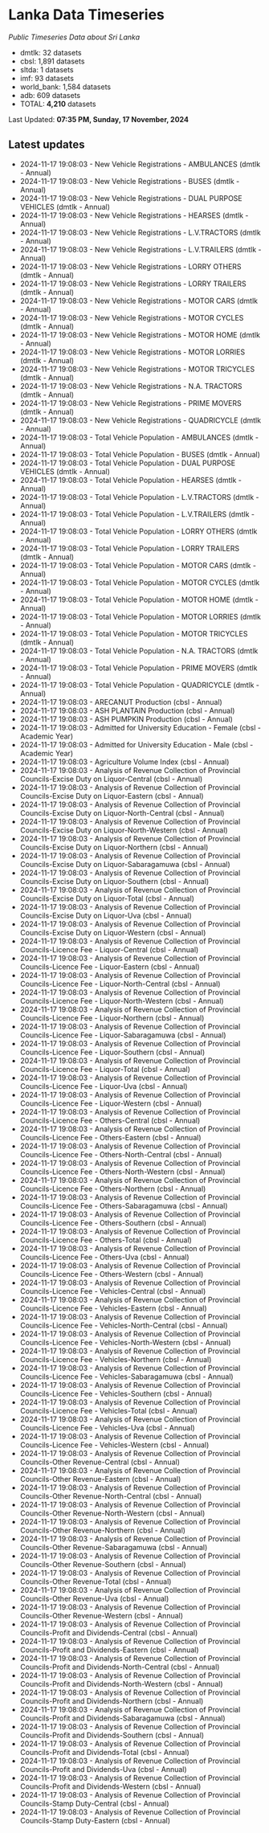 # Lanka Data Timeseries
*Public Timeseries Data about Sri Lanka*

* dmtlk: 32 datasets
* cbsl: 1,891 datasets
* sltda: 1 datasets
* imf: 93 datasets
* world_bank: 1,584 datasets
* adb: 609 datasets
* TOTAL: **4,210** datasets

Last Updated: **07:35 PM, Sunday, 17 November, 2024**

## Latest updates

* 2024-11-17 19:08:03 - New Vehicle Registrations - AMBULANCES (dmtlk - Annual)
* 2024-11-17 19:08:03 - New Vehicle Registrations - BUSES (dmtlk - Annual)
* 2024-11-17 19:08:03 - New Vehicle Registrations - DUAL PURPOSE VEHICLES (dmtlk - Annual)
* 2024-11-17 19:08:03 - New Vehicle Registrations - HEARSES (dmtlk - Annual)
* 2024-11-17 19:08:03 - New Vehicle Registrations - L.V.TRACTORS (dmtlk - Annual)
* 2024-11-17 19:08:03 - New Vehicle Registrations - L.V.TRAILERS (dmtlk - Annual)
* 2024-11-17 19:08:03 - New Vehicle Registrations - LORRY OTHERS (dmtlk - Annual)
* 2024-11-17 19:08:03 - New Vehicle Registrations - LORRY TRAILERS (dmtlk - Annual)
* 2024-11-17 19:08:03 - New Vehicle Registrations - MOTOR CARS (dmtlk - Annual)
* 2024-11-17 19:08:03 - New Vehicle Registrations - MOTOR CYCLES (dmtlk - Annual)
* 2024-11-17 19:08:03 - New Vehicle Registrations - MOTOR HOME (dmtlk - Annual)
* 2024-11-17 19:08:03 - New Vehicle Registrations - MOTOR LORRIES (dmtlk - Annual)
* 2024-11-17 19:08:03 - New Vehicle Registrations - MOTOR TRICYCLES (dmtlk - Annual)
* 2024-11-17 19:08:03 - New Vehicle Registrations - N.A. TRACTORS (dmtlk - Annual)
* 2024-11-17 19:08:03 - New Vehicle Registrations - PRIME MOVERS (dmtlk - Annual)
* 2024-11-17 19:08:03 - New Vehicle Registrations - QUADRICYCLE (dmtlk - Annual)
* 2024-11-17 19:08:03 - Total Vehicle Population - AMBULANCES (dmtlk - Annual)
* 2024-11-17 19:08:03 - Total Vehicle Population - BUSES (dmtlk - Annual)
* 2024-11-17 19:08:03 - Total Vehicle Population - DUAL PURPOSE VEHICLES (dmtlk - Annual)
* 2024-11-17 19:08:03 - Total Vehicle Population - HEARSES (dmtlk - Annual)
* 2024-11-17 19:08:03 - Total Vehicle Population - L.V.TRACTORS (dmtlk - Annual)
* 2024-11-17 19:08:03 - Total Vehicle Population - L.V.TRAILERS (dmtlk - Annual)
* 2024-11-17 19:08:03 - Total Vehicle Population - LORRY OTHERS (dmtlk - Annual)
* 2024-11-17 19:08:03 - Total Vehicle Population - LORRY TRAILERS (dmtlk - Annual)
* 2024-11-17 19:08:03 - Total Vehicle Population - MOTOR CARS (dmtlk - Annual)
* 2024-11-17 19:08:03 - Total Vehicle Population - MOTOR CYCLES (dmtlk - Annual)
* 2024-11-17 19:08:03 - Total Vehicle Population - MOTOR HOME (dmtlk - Annual)
* 2024-11-17 19:08:03 - Total Vehicle Population - MOTOR LORRIES (dmtlk - Annual)
* 2024-11-17 19:08:03 - Total Vehicle Population - MOTOR TRICYCLES (dmtlk - Annual)
* 2024-11-17 19:08:03 - Total Vehicle Population - N.A. TRACTORS (dmtlk - Annual)
* 2024-11-17 19:08:03 - Total Vehicle Population - PRIME MOVERS (dmtlk - Annual)
* 2024-11-17 19:08:03 - Total Vehicle Population - QUADRICYCLE (dmtlk - Annual)
* 2024-11-17 19:08:03 - ARECANUT Production (cbsl - Annual)
* 2024-11-17 19:08:03 - ASH PLANTAIN Production (cbsl - Annual)
* 2024-11-17 19:08:03 - ASH PUMPKIN Production (cbsl - Annual)
* 2024-11-17 19:08:03 - Admitted for University Education - Female (cbsl - Academic Year)
* 2024-11-17 19:08:03 - Admitted for University Education - Male (cbsl - Academic Year)
* 2024-11-17 19:08:03 - Agriculture Volume Index (cbsl - Annual)
* 2024-11-17 19:08:03 - Analysis of Revenue Collection of Provincial Councils-Excise Duty on Liquor-Central (cbsl - Annual)
* 2024-11-17 19:08:03 - Analysis of Revenue Collection of Provincial Councils-Excise Duty on Liquor-Eastern (cbsl - Annual)
* 2024-11-17 19:08:03 - Analysis of Revenue Collection of Provincial Councils-Excise Duty on Liquor-North-Central (cbsl - Annual)
* 2024-11-17 19:08:03 - Analysis of Revenue Collection of Provincial Councils-Excise Duty on Liquor-North-Western (cbsl - Annual)
* 2024-11-17 19:08:03 - Analysis of Revenue Collection of Provincial Councils-Excise Duty on Liquor-Northern (cbsl - Annual)
* 2024-11-17 19:08:03 - Analysis of Revenue Collection of Provincial Councils-Excise Duty on Liquor-Sabaragamuwa (cbsl - Annual)
* 2024-11-17 19:08:03 - Analysis of Revenue Collection of Provincial Councils-Excise Duty on Liquor-Southern (cbsl - Annual)
* 2024-11-17 19:08:03 - Analysis of Revenue Collection of Provincial Councils-Excise Duty on Liquor-Total (cbsl - Annual)
* 2024-11-17 19:08:03 - Analysis of Revenue Collection of Provincial Councils-Excise Duty on Liquor-Uva (cbsl - Annual)
* 2024-11-17 19:08:03 - Analysis of Revenue Collection of Provincial Councils-Excise Duty on Liquor-Western (cbsl - Annual)
* 2024-11-17 19:08:03 - Analysis of Revenue Collection of Provincial Councils-Licence Fee - Liquor-Central (cbsl - Annual)
* 2024-11-17 19:08:03 - Analysis of Revenue Collection of Provincial Councils-Licence Fee - Liquor-Eastern (cbsl - Annual)
* 2024-11-17 19:08:03 - Analysis of Revenue Collection of Provincial Councils-Licence Fee - Liquor-North-Central (cbsl - Annual)
* 2024-11-17 19:08:03 - Analysis of Revenue Collection of Provincial Councils-Licence Fee - Liquor-North-Western (cbsl - Annual)
* 2024-11-17 19:08:03 - Analysis of Revenue Collection of Provincial Councils-Licence Fee - Liquor-Northern (cbsl - Annual)
* 2024-11-17 19:08:03 - Analysis of Revenue Collection of Provincial Councils-Licence Fee - Liquor-Sabaragamuwa (cbsl - Annual)
* 2024-11-17 19:08:03 - Analysis of Revenue Collection of Provincial Councils-Licence Fee - Liquor-Southern (cbsl - Annual)
* 2024-11-17 19:08:03 - Analysis of Revenue Collection of Provincial Councils-Licence Fee - Liquor-Total (cbsl - Annual)
* 2024-11-17 19:08:03 - Analysis of Revenue Collection of Provincial Councils-Licence Fee - Liquor-Uva (cbsl - Annual)
* 2024-11-17 19:08:03 - Analysis of Revenue Collection of Provincial Councils-Licence Fee - Liquor-Western (cbsl - Annual)
* 2024-11-17 19:08:03 - Analysis of Revenue Collection of Provincial Councils-Licence Fee - Others-Central (cbsl - Annual)
* 2024-11-17 19:08:03 - Analysis of Revenue Collection of Provincial Councils-Licence Fee - Others-Eastern (cbsl - Annual)
* 2024-11-17 19:08:03 - Analysis of Revenue Collection of Provincial Councils-Licence Fee - Others-North-Central (cbsl - Annual)
* 2024-11-17 19:08:03 - Analysis of Revenue Collection of Provincial Councils-Licence Fee - Others-North-Western (cbsl - Annual)
* 2024-11-17 19:08:03 - Analysis of Revenue Collection of Provincial Councils-Licence Fee - Others-Northern (cbsl - Annual)
* 2024-11-17 19:08:03 - Analysis of Revenue Collection of Provincial Councils-Licence Fee - Others-Sabaragamuwa (cbsl - Annual)
* 2024-11-17 19:08:03 - Analysis of Revenue Collection of Provincial Councils-Licence Fee - Others-Southern (cbsl - Annual)
* 2024-11-17 19:08:03 - Analysis of Revenue Collection of Provincial Councils-Licence Fee - Others-Total (cbsl - Annual)
* 2024-11-17 19:08:03 - Analysis of Revenue Collection of Provincial Councils-Licence Fee - Others-Uva (cbsl - Annual)
* 2024-11-17 19:08:03 - Analysis of Revenue Collection of Provincial Councils-Licence Fee - Others-Western (cbsl - Annual)
* 2024-11-17 19:08:03 - Analysis of Revenue Collection of Provincial Councils-Licence Fee - Vehicles-Central (cbsl - Annual)
* 2024-11-17 19:08:03 - Analysis of Revenue Collection of Provincial Councils-Licence Fee - Vehicles-Eastern (cbsl - Annual)
* 2024-11-17 19:08:03 - Analysis of Revenue Collection of Provincial Councils-Licence Fee - Vehicles-North-Central (cbsl - Annual)
* 2024-11-17 19:08:03 - Analysis of Revenue Collection of Provincial Councils-Licence Fee - Vehicles-North-Western (cbsl - Annual)
* 2024-11-17 19:08:03 - Analysis of Revenue Collection of Provincial Councils-Licence Fee - Vehicles-Northern (cbsl - Annual)
* 2024-11-17 19:08:03 - Analysis of Revenue Collection of Provincial Councils-Licence Fee - Vehicles-Sabaragamuwa (cbsl - Annual)
* 2024-11-17 19:08:03 - Analysis of Revenue Collection of Provincial Councils-Licence Fee - Vehicles-Southern (cbsl - Annual)
* 2024-11-17 19:08:03 - Analysis of Revenue Collection of Provincial Councils-Licence Fee - Vehicles-Total (cbsl - Annual)
* 2024-11-17 19:08:03 - Analysis of Revenue Collection of Provincial Councils-Licence Fee - Vehicles-Uva (cbsl - Annual)
* 2024-11-17 19:08:03 - Analysis of Revenue Collection of Provincial Councils-Licence Fee - Vehicles-Western (cbsl - Annual)
* 2024-11-17 19:08:03 - Analysis of Revenue Collection of Provincial Councils-Other Revenue-Central (cbsl - Annual)
* 2024-11-17 19:08:03 - Analysis of Revenue Collection of Provincial Councils-Other Revenue-Eastern (cbsl - Annual)
* 2024-11-17 19:08:03 - Analysis of Revenue Collection of Provincial Councils-Other Revenue-North-Central (cbsl - Annual)
* 2024-11-17 19:08:03 - Analysis of Revenue Collection of Provincial Councils-Other Revenue-North-Western (cbsl - Annual)
* 2024-11-17 19:08:03 - Analysis of Revenue Collection of Provincial Councils-Other Revenue-Northern (cbsl - Annual)
* 2024-11-17 19:08:03 - Analysis of Revenue Collection of Provincial Councils-Other Revenue-Sabaragamuwa (cbsl - Annual)
* 2024-11-17 19:08:03 - Analysis of Revenue Collection of Provincial Councils-Other Revenue-Southern (cbsl - Annual)
* 2024-11-17 19:08:03 - Analysis of Revenue Collection of Provincial Councils-Other Revenue-Total (cbsl - Annual)
* 2024-11-17 19:08:03 - Analysis of Revenue Collection of Provincial Councils-Other Revenue-Uva (cbsl - Annual)
* 2024-11-17 19:08:03 - Analysis of Revenue Collection of Provincial Councils-Other Revenue-Western (cbsl - Annual)
* 2024-11-17 19:08:03 - Analysis of Revenue Collection of Provincial Councils-Profit and Dividends-Central (cbsl - Annual)
* 2024-11-17 19:08:03 - Analysis of Revenue Collection of Provincial Councils-Profit and Dividends-Eastern (cbsl - Annual)
* 2024-11-17 19:08:03 - Analysis of Revenue Collection of Provincial Councils-Profit and Dividends-North-Central (cbsl - Annual)
* 2024-11-17 19:08:03 - Analysis of Revenue Collection of Provincial Councils-Profit and Dividends-North-Western (cbsl - Annual)
* 2024-11-17 19:08:03 - Analysis of Revenue Collection of Provincial Councils-Profit and Dividends-Northern (cbsl - Annual)
* 2024-11-17 19:08:03 - Analysis of Revenue Collection of Provincial Councils-Profit and Dividends-Sabaragamuwa (cbsl - Annual)
* 2024-11-17 19:08:03 - Analysis of Revenue Collection of Provincial Councils-Profit and Dividends-Southern (cbsl - Annual)
* 2024-11-17 19:08:03 - Analysis of Revenue Collection of Provincial Councils-Profit and Dividends-Total (cbsl - Annual)
* 2024-11-17 19:08:03 - Analysis of Revenue Collection of Provincial Councils-Profit and Dividends-Uva (cbsl - Annual)
* 2024-11-17 19:08:03 - Analysis of Revenue Collection of Provincial Councils-Profit and Dividends-Western (cbsl - Annual)
* 2024-11-17 19:08:03 - Analysis of Revenue Collection of Provincial Councils-Stamp Duty-Central (cbsl - Annual)
* 2024-11-17 19:08:03 - Analysis of Revenue Collection of Provincial Councils-Stamp Duty-Eastern (cbsl - Annual)